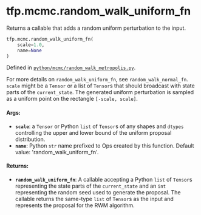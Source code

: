 <div itemscope itemtype="http://developers.google.com/ReferenceObject">
<meta itemprop="name" content="tfp.mcmc.random_walk_uniform_fn" />
<meta itemprop="path" content="Stable" />
</div>

# tfp.mcmc.random_walk_uniform_fn

Returns a callable that adds a random uniform perturbation to the input.

``` python
tfp.mcmc.random_walk_uniform_fn(
    scale=1.0,
    name=None
)
```



Defined in [`python/mcmc/random_walk_metropolis.py`](https://github.com/tensorflow/probability/tree/master/tensorflow_probability/python/mcmc/random_walk_metropolis.py).

<!-- Placeholder for "Used in" -->

For more details on `random_walk_uniform_fn`, see
`random_walk_normal_fn`. `scale` might
be a `Tensor` or a list of `Tensor`s that should broadcast with state parts
of the `current_state`. The generated uniform perturbation is sampled as a
uniform point on the rectangle `[-scale, scale]`.

#### Args:


* <b>`scale`</b>: a `Tensor` or Python `list` of `Tensor`s of any shapes and `dtypes`
  controlling the upper and lower bound of the uniform proposal
  distribution.
* <b>`name`</b>: Python `str` name prefixed to Ops created by this function.
    Default value: 'random_walk_uniform_fn'.


#### Returns:


* <b>`random_walk_uniform_fn`</b>: A callable accepting a Python `list` of `Tensor`s
  representing the state parts of the `current_state` and an `int`
  representing the random seed used to generate the proposal. The callable
  returns the same-type `list` of `Tensor`s as the input and represents the
  proposal for the RWM algorithm.